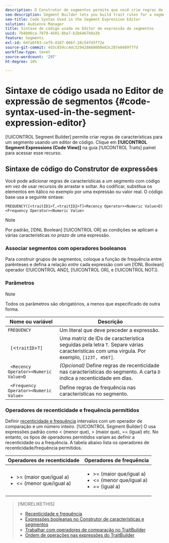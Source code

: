 ```yaml
---
description: O Construtor de segmentos permite que você crie regras de características para um segmento usando um editor de código. Clique na guia Expressões de segmentos (Visualização de código) no painel Características para acessar esse recurso.
seo-description: Segment Builder lets you build trait rules for a segment using a code editor. Click the Segment Expressions (Code View) tab in the Traits panel to access this feature.
seo-title: Code Syntax Used in the Segment Expression Editor
solution: Audience Manager
title: Sintaxe de código usada no Editor de expressão de segmentos
uuid: 7b4b06ca-7879-4501-8ba7-b2b6467b8a3b
feature: Segments
exl-id: 64fa6f03-cef9-4187-866f-28c54f45f72e
source-git-commit: 4d3c859cc4dc5294286680b0e63c287e0409f7fd
workflow-type: tm+mt
source-wordcount: '297'
ht-degree: 10%

---
```


# Sintaxe de código usada no Editor de expressão de segmentos {#code-syntax-used-in-the-segment-expression-editor}

[!UICONTROL Segment Builder] permite criar regras de características para um segmento usando um editor de código. Clique em **[!UICONTROL Segment Expressions (Code View)]** na guia [!UICONTROL Traits] painel para acessar esse recurso.

## Sintaxe de código do Construtor de expressões

Você pode adicionar regras de características a um segmento com código em vez de usar recursos de arrastar e soltar. Ao codificar, substitua os elementos em itálico no exemplo por uma expressão ou valor real. O código base usa a seguinte sintaxe:

```
FREQUENCY([<traitID1>T,<traitID2>T]<Recency Operator><Numeric Value>D)
<Frequency Operator><Numeric Value>
```

>[!NOTE]
>
>Por padrão, [!DNL Boolean] [!UICONTROL OR] as condições se aplicam a várias características *no prazo de* uma expressão.

### Associar segmentos com operadores booleanos

Para construir grupos de segmentos, coloque a função de frequência entre parênteses e defina a relação *entre* cada expressão com um [!DNL Boolean] operador ([!UICONTROL AND], [!UICONTROL OR], e [!UICONTROL NOT]).

### Parâmetros

>[!NOTE]
>
>Todos os parâmetros são obrigatórios, a menos que especificado de outra forma.

| Nome ou variável | Descrição |
|---|---|
| `FREQUENCY` | Um literal que deve preceder a expressão. |
| ` [`&lt;`traitID`>`T]` | Uma matriz de IDs de característica seguidas pela letra `T`. Separe várias características com uma vírgula. Por exemplo, `[123T, 456T]`. |
| ` <Recency Operator><Numeric Value>D` | *(Opcional)* Define regras de recenticidade nas características do segmento. A carta `D` indica a recenticidade em dias. |
| ` <Frequency Operator><Numeric Value>` | Define regras de frequência nas características no segmento. |

### Operadores de recenticidade e frequência permitidos

Definir [recenticidade e frequência](../../features/segments/recency-and-frequency.md) intervalos com um operador de comparação e um número inteiro. [!UICONTROL Segment Builder] O usa expressões padrão como &lt; (menor que), > (maior que), == (igual) etc. No entanto, os tipos de operadores permitidos variam ao definir a recenticidade ou a frequência. A tabela abaixo lista os operadores de recenticidade/frequência permitidos.

<table id="table_2F92617CB472442BA5639E24DB4E43D3"> 
 <thead> 
  <tr> 
   <th colname="col1" class="entry"> Operadores de recenticidade </th> 
   <th colname="col2" class="entry"> Operadores de frequência </th> 
  </tr> 
 </thead>
 <tbody> 
  <tr> 
   <td colname="col1"> 
    <ul id="ul_66D11A34097648A997BA5C6CCC38503A"> 
     <li id="li_EA0B607E58834E62B427C0B7626C2BD1">&gt;= (maior que/igual a) </li> 
     <li id="li_CFE3D2DBEF424093A0497A70324D5B31">&lt;= (menor que/igual a) </li> 
    </ul> </td> 
   <td colname="col2"> 
    <ul id="ul_A5A38BCD71B844F0B5FB28256069F87E"> 
     <li id="li_EA17C353214E4C2EA2B70169C94A2E53">&gt;= (maior que/igual a) </li> 
     <li id="li_87CE5CCC6B44446BB2FD0AAD47712368">&lt;= (menor que/igual a) </li> 
     <li id="li_7E922AEF3A524E78A18A9F6ECBF7460B">== (igual a) </li> 
    </ul> </td> 
  </tr> 
 </tbody> 
</table>

>[!MORELIKETHIS]
>
>* [Recenticidade e frequência](../../features/segments/recency-and-frequency.md)
>* [Expressões booleanas no Construtor de características e segmentos](../../reference/boolean-expressions-tsb.md)
>* [Trabalhar com operadores de comparação no TraitBuilder](../../features/traits/trait-comparison-operators.md)
>* [Ordem de operações nas expressões do TraitBuilder](../../features/traits/trait-operator-precedence.md)

